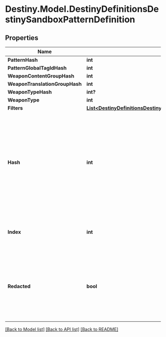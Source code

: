 # Destiny.Model.DestinyDefinitionsDestinySandboxPatternDefinition

## Properties

Name | Type | Description | Notes
------------ | ------------- | ------------- | -------------
**PatternHash** | **int** |  | [optional] 
**PatternGlobalTagIdHash** | **int** |  | [optional] 
**WeaponContentGroupHash** | **int** |  | [optional] 
**WeaponTranslationGroupHash** | **int** |  | [optional] 
**WeaponTypeHash** | **int?** |  | [optional] 
**WeaponType** | **int** |  | [optional] 
**Filters** | [**List&lt;DestinyDefinitionsDestinyArrangementRegionFilterDefinition&gt;**](DestinyDefinitionsDestinyArrangementRegionFilterDefinition.md) |  | [optional] 
**Hash** | **int** | The unique identifier for this entity. Guaranteed to be unique for the type of entity, but not globally.  When entities refer to each other in Destiny content, it is this hash that they are referring to. | [optional] 
**Index** | **int** | The index of the entity as it was found in the investment tables. | [optional] 
**Redacted** | **bool** | If this is true, then there is an entity with this identifier/type combination, but BNet is not yet allowed to show it. Sorry! | [optional] 

[[Back to Model list]](../README.md#documentation-for-models) [[Back to API list]](../README.md#documentation-for-api-endpoints) [[Back to README]](../README.md)

